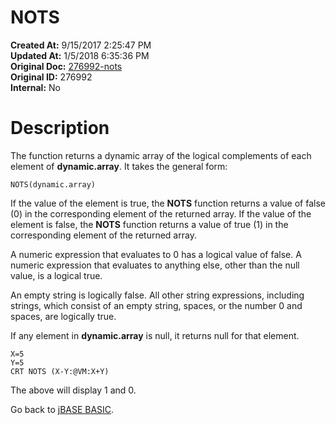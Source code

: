 # NOTS

**Created At:** 9/15/2017 2:25:47 PM  
**Updated At:** 1/5/2018 6:35:36 PM  
**Original Doc:** [276992-nots](https://docs.jbase.com/36868-jbase-basic/276992-nots)  
**Original ID:** 276992  
**Internal:** No  


# Description

The function returns a dynamic array of the logical complements of each element of **dynamic.array**. It takes the general form:

```
NOTS(dynamic.array)
```

If the value of the element is true, the **NOTS** function returns a value of false (0) in the corresponding element of the returned array. If the value of the element is false, the **NOTS** function returns a value of true (1) in the corresponding element of the returned array.

A numeric expression that evaluates to 0 has a logical value of false. A numeric expression that evaluates to anything else, other than the null value, is a logical true.

An empty string is logically false. All other string expressions, including strings, which consist of an empty string, spaces, or the number 0 and spaces, are logically true.

If any element in **dynamic.array** is null, it returns null for that element.

```
X=5 
Y=5
CRT NOTS (X-Y:@VM:X+Y)
```

The above will display 1 and 0.



Go back to [jBASE BASIC](./../jbase-basic-programmers-reference-guide).
